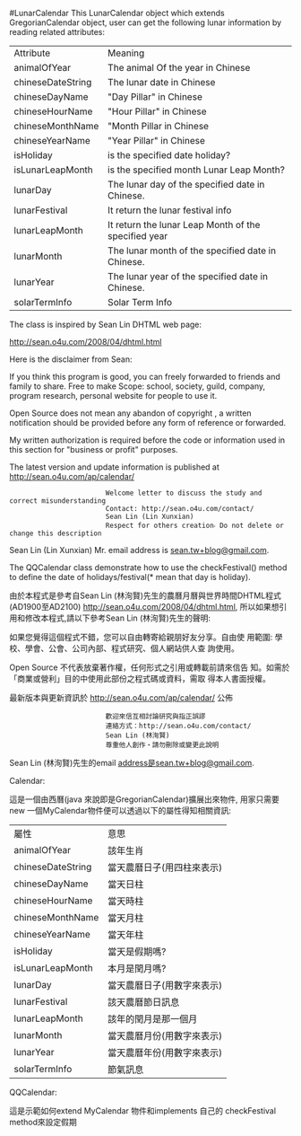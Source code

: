 #LunarCalendar
This LunarCalendar object which extends GregorianCalendar object, user can get the following lunar information by reading related attributes:
<table>
<tr><td>Attribute</td><td>Meaning</td></tr>
<tr><td>animalOfYear</td><td>The animal Of the year in Chinese</td></tr>
<tr><td>chineseDateString</td><td>The lunar date in Chinese</td></tr>
<tr><td>chineseDayName</td><td>"Day Pillar" in Chinese</td></tr>
<tr><td>chineseHourName</td><td>"Hour Pillar" in Chinese</td></tr>
<tr><td>chineseMonthName</td><td>"Month Pillar in Chinese</td></tr>
<tr><td>chineseYearName</td><td>"Year Pillar" in Chinese</td></tr>
<tr><td>isHoliday</td><td>is the specified date holiday?</td></tr>
<tr><td>isLunarLeapMonth</td><td>is the specified month Lunar Leap Month?</td></tr>
<tr><td>lunarDay</td><td>The lunar day of the specified date in Chinese.</td></tr>
<tr><td>lunarFestival</td><td>It return the lunar festival info</td></tr>
<tr><td>lunarLeapMonth</td><td>It return the lunar Leap Month of the specified year</td></tr>
<tr><td>lunarMonth</td><td>The lunar month of the specified date in Chinese.</td></tr>
<tr><td>lunarYear</td><td>The lunar year of the specified date in Chinese.</td></tr>
<tr><td>solarTermInfo</td><td>Solar Term Info</td></tr>
</table>
The class is inspired by Sean Lin DHTML web page:

http://sean.o4u.com/2008/04/dhtml.html

Here is the disclaimer from Sean:

If you think this program is good, you can freely forwarded to friends and family to share. Free to make Scope: school, society, guild, company, program research, personal website for people to use it.

Open Source does not mean any abandon of copyright , a written notification should be provided before any form of reference or forwarded.

My written authorization is required before the code or information used in this section for "business or profit" purposes.

The latest version and update information is published at http://sean.o4u.com/ap/calendar/

                            Welcome letter to discuss the study and correct misunderstanding
                            Contact: http://sean.o4u.com/contact/
                            Sean Lin (Lin Xunxian)
                            Respect for others creation‧ Do not delete or change this description
Sean Lin (Lin Xunxian) Mr. email address is sean.tw+blog@gmail.com.

The QQCalendar class demonstrate how to use the checkFestival() method to define the date of holidays/festival(* mean that day is holiday).

由於本程式是參考自Sean Lin (林洵賢)先生的農曆月曆與世界時間DHTML程式(AD1900至AD2100) http://sean.o4u.com/2008/04/dhtml.html,
所以如果想引用和修改本程式,請以下參考Sean Lin (林洵賢)先生的聲明:

如果您覺得這個程式不錯，您可以自由轉寄給親朋好友分享。自由使 用範圍: 學校、學會、公會、公司內部、程式研究、個人網站供人查 詢使用。

Open Source 不代表放棄著作權，任何形式之引用或轉載前請來信告 知。如需於「商業或營利」目的中使用此部份之程式碼或資料，需取 得本人書面授權。

最新版本與更新資訊於 http://sean.o4u.com/ap/calendar/ 公佈

                            歡迎來信互相討論研究與指正誤謬
                            連絡方式：http://sean.o4u.com/contact/
                            Sean Lin (林洵賢)
                            尊重他人創作‧請勿刪除或變更此說明
Sean Lin (林洵賢)先生的email address是sean.tw+blog@gmail.com.

Calendar:

這是一個由西曆(java 來說即是GregorianCalendar)擴展出來物件, 用家只需要new 一個MyCalendar物件便可以透過以下的屬性得知相關資訊:
<table>
<tr><td>屬性</td><td>意思</td></tr>
<tr><td>animalOfYear</td><td>該年生肖</td></tr>
<tr><td>chineseDateString</td><td>當天農曆日子(用四柱來表示)</td></tr>
<tr><td>chineseDayName</td><td>當天日柱</td></tr>
<tr><td>chineseHourName</td><td>當天時柱</td></tr>
<tr><td>chineseMonthName</td><td>當天月柱</td></tr>
<tr><td>chineseYearName</td><td>當天年柱</td></tr>
<tr><td>isHoliday</td><td>當天是假期嗎?</td></tr>
<tr><td>isLunarLeapMonth</td><td>本月是閏月嗎?</td></tr>
<tr><td>lunarDay</td><td>當天農曆日子(用數字來表示)</td></tr>
<tr><td>lunarFestival</td><td>該天農曆節日訊息</td></tr>
<tr><td>lunarLeapMonth</td><td>該年的閏月是那一個月</td></tr>
<tr><td>lunarMonth</td><td>當天農曆月份(用數字來表示)</td></tr>
<tr><td>lunarYear</td><td>當天農曆年份(用數字來表示)</td></tr>
<tr><td>solarTermInfo</td><td>節氣訊息</td></tr>
</table>
QQCalendar:

這是示範如何extend MyCalendar 物件和implements 自己的 checkFestival method來設定假期
